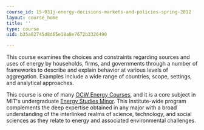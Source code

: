 ```yaml
---
course_id: 15-031j-energy-decisions-markets-and-policies-spring-2012
layout: course_home
title: ''
type: course
uid: b35a82745d8d65e18a8e7672b3326490

---
```

This course examines the choices and constraints regarding sources and uses of energy by households, firms, and governments through a number of frameworks to describe and explain behavior at various levels of aggregation. Examples include a wide range of countries, scope, settings, and analytical approaches.

This course is one of many [OCW Energy Courses](/courses/energy-courses/), and it is a core subject in MIT's undergraduate [Energy Studies Minor](http://mitei.mit.edu/education/energy-minor/). This Institute-wide program complements the deep expertise obtained in any major with a broad understanding of the interlinked realms of science, technology, and social sciences as they relate to energy and associated environmental challenges.
